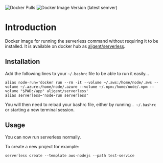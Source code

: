 ![Docker Pulls](https://img.shields.io/docker/pulls/aligent/serverless)
![Docker Image Version (latest semver)](https://img.shields.io/docker/v/aligent/serverless?sort=semver)

# Introduction

Docker image for running the serverless command without requiring it to be installed. It is available on docker 
hub as [aligent/serverless](https://hub.docker.com/r/aligent/serverless).

## Installation

Add the following lines to your `~/.bashrc` file to be able to run it easily...

```
alias node-run='docker run --rm -it --volume ~/.aws:/home/node/.aws --volume ~/.azure:/home/node/.azure --volume ~/.npm:/home/node/.npm --volume "$PWD:/app" aligent/serverless'
alias serverless='node-run serverless'
```

You will then need to reload your bashrc file, either by running `. ~/.bashrc` or starting a new terminal session.

## Usage

You can now run serverless normally.

To create a new project for example:

```
serverless create --template aws-nodejs --path test-service
```

